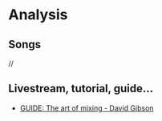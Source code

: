 # Analysis
## Songs
//
## Livestream, tutorial, guide...
- [GUIDE: The art of mixing - David Gibson](the-art-of-mixing-david-gibson.md)
